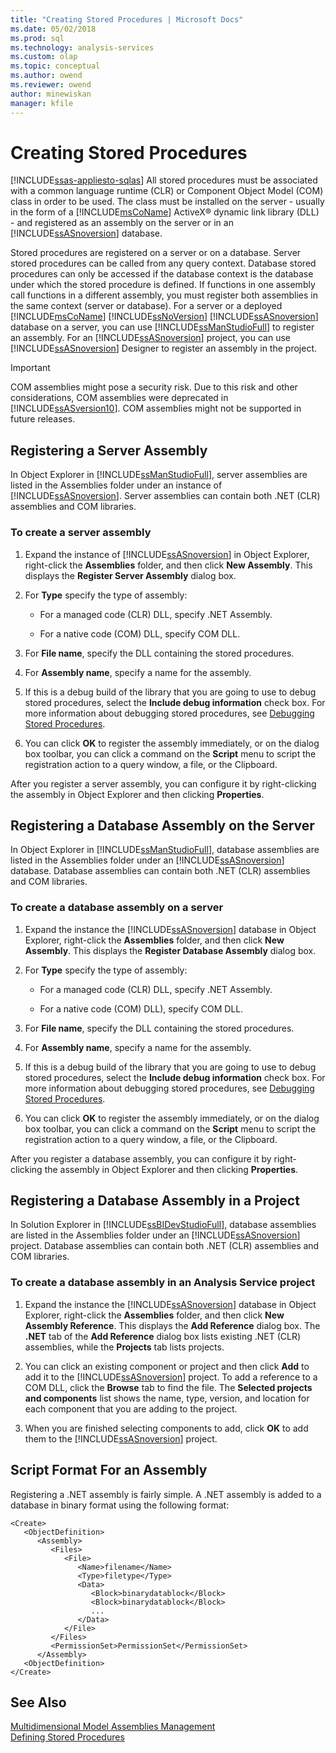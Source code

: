 ```yaml
---
title: "Creating Stored Procedures | Microsoft Docs"
ms.date: 05/02/2018
ms.prod: sql
ms.technology: analysis-services
ms.custom: olap
ms.topic: conceptual
ms.author: owend
ms.reviewer: owend
author: minewiskan
manager: kfile
---
```

# Creating Stored Procedures
[!INCLUDE[ssas-appliesto-sqlas](../includes/ssas-appliesto-sqlas.md)]
  All stored procedures must be associated with a common language runtime (CLR) or Component Object Model (COM) class in order to be used. The class must be installed on the server - usually in the form of a [!INCLUDE[msCoName](../includes/msconame-md.md)] ActiveX® dynamic link library (DLL) - and registered as an assembly on the server or in an [!INCLUDE[ssASnoversion](../includes/ssasnoversion-md.md)] database.  
  
 Stored procedures are registered on a server or on a database. Server stored procedures can be called from any query context. Database stored procedures can only be accessed if the database context is the database under which the stored procedure is defined. If functions in one assembly call functions in a different assembly, you must register both assemblies in the same context (server or database). For a server or a deployed [!INCLUDE[msCoName](../includes/msconame-md.md)] [!INCLUDE[ssNoVersion](../includes/ssnoversion-md.md)] [!INCLUDE[ssASnoversion](../includes/ssasnoversion-md.md)] database on a server, you can use [!INCLUDE[ssManStudioFull](../includes/ssmanstudiofull-md.md)] to register an assembly. For an [!INCLUDE[ssASnoversion](../includes/ssasnoversion-md.md)] project, you can use [!INCLUDE[ssASnoversion](../includes/ssasnoversion-md.md)] Designer to register an assembly in the project.  
  
> [!IMPORTANT]  
>  COM assemblies might pose a security risk. Due to this risk and other considerations, COM assemblies were deprecated in [!INCLUDE[ssASversion10](../includes/ssasversion10-md.md)]. COM assemblies might not be supported in future releases.  
  
## Registering a Server Assembly  
 In Object Explorer in [!INCLUDE[ssManStudioFull](../includes/ssmanstudiofull-md.md)], server assemblies are listed in the Assemblies folder under an instance of [!INCLUDE[ssASnoversion](../includes/ssasnoversion-md.md)]. Server assemblies can contain both .NET (CLR) assemblies and COM libraries.  
  
### To create a server assembly  
  
1.  Expand the instance of [!INCLUDE[ssASnoversion](../includes/ssasnoversion-md.md)] in Object Explorer, right-click the **Assemblies** folder, and then click **New Assembly**. This displays the **Register Server Assembly** dialog box.  
  
2.  For **Type** specify the type of assembly:  
  
    -   For a managed code (CLR) DLL, specify .NET Assembly.  
  
    -   For a native code (COM) DLL, specify COM DLL.  
  
3.  For **File name**, specify the DLL containing the stored procedures.  
  
4.  For **Assembly name**, specify a name for the assembly.  
  
5.  If this is a debug build of the library that you are going to use to debug stored procedures, select the **Include debug information** check box. For more information about debugging stored procedures, see [Debugging Stored Procedures](../../analysis-services/multidimensional-models-extending-olap-stored-procedures/debugging-stored-procedures.md).  
  
6.  You can click **OK** to register the assembly immediately, or on the dialog box toolbar, you can click a command on the **Script** menu to script the registration action to a query window, a file, or the Clipboard.  
  
 After you register a server assembly, you can configure it by right-clicking the assembly in Object Explorer and then clicking **Properties**.  
  
## Registering a Database Assembly on the Server  
 In Object Explorer in [!INCLUDE[ssManStudioFull](../includes/ssmanstudiofull-md.md)], database assemblies are listed in the Assemblies folder under an [!INCLUDE[ssASnoversion](../includes/ssasnoversion-md.md)] database. Database assemblies can contain both .NET (CLR) assemblies and COM libraries.  
  
### To create a database assembly on a server  
  
1.  Expand the instance the [!INCLUDE[ssASnoversion](../includes/ssasnoversion-md.md)] database in Object Explorer, right-click the **Assemblies** folder, and then click **New Assembly**. This displays the **Register Database Assembly** dialog box.  
  
2.  For **Type** specify the type of assembly:  
  
    -   For a managed code (CLR) DLL, specify .NET Assembly.  
  
    -   For a native code (COM) DLL), specify COM DLL.  
  
3.  For **File name**, specify the DLL containing the stored procedures.  
  
4.  For **Assembly name**, specify a name for the assembly.  
  
5.  If this is a debug build of the library that you are going to use to debug stored procedures, select the **Include debug information** check box. For more information about debugging stored procedures, see [Debugging Stored Procedures](../../analysis-services/multidimensional-models-extending-olap-stored-procedures/debugging-stored-procedures.md).  
  
6.  You can click **OK** to register the assembly immediately, or on the dialog box toolbar, you can click a command on the **Script** menu to script the registration action to a query window, a file, or the Clipboard.  
  
 After you register a database assembly, you can configure it by right-clicking the assembly in Object Explorer and then clicking **Properties**.  
  
## Registering a Database Assembly in a Project  
 In Solution Explorer in [!INCLUDE[ssBIDevStudioFull](../includes/ssbidevstudiofull-md.md)], database assemblies are listed in the Assemblies folder under an [!INCLUDE[ssASnoversion](../includes/ssasnoversion-md.md)] project. Database assemblies can contain both .NET (CLR) assemblies and COM libraries.  
  
### To create a database assembly in an Analysis Service project  
  
1.  Expand the instance the [!INCLUDE[ssASnoversion](../includes/ssasnoversion-md.md)] database in Object Explorer, right-click the **Assemblies** folder, and then click **New Assembly Reference**. This displays the **Add Reference** dialog box. The **.NET** tab of the **Add Reference** dialog box lists existing .NET (CLR) assemblies, while the **Projects** tab lists projects.  
  
2.  You can click an existing component or project and then click **Add** to add it to the [!INCLUDE[ssASnoversion](../includes/ssasnoversion-md.md)] project. To add a reference to a COM DLL, click the **Browse** tab to find the file. The **Selected projects and components** list shows the name, type, version, and location for each component that you are adding to the project.  
  
3.  When you are finished selecting components to add, click **OK** to add them to the [!INCLUDE[ssASnoversion](../includes/ssasnoversion-md.md)] project.  
  
## Script Format For an Assembly  
 Registering a .NET assembly is fairly simple. A .NET assembly is added to a database in binary format using the following format:  
  
```  
<Create>  
   <ObjectDefinition>  
      <Assembly>  
         <Files>  
            <File>  
               <Name>filename</Name>  
               <Type>filetype</Type>  
               <Data>  
                  <Block>binarydatablock</Block>  
                  <Block>binarydatablock</Block>  
                  ...  
               </Data>  
            </File>  
         </Files>  
         <PermissionSet>PermissionSet</PermissionSet>  
      </Assembly>  
   <ObjectDefinition>  
</Create>  
```  
  
## See Also  
 [Multidimensional Model Assemblies Management](../../analysis-services/multidimensional-models/multidimensional-model-assemblies-management.md)   
 [Defining Stored Procedures](../../analysis-services/multidimensional-models-extending-olap-stored-procedures/defining-stored-procedures.md)  
  
  
